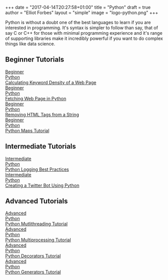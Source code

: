+++
date = "2017-04-14T20:27:58+01:00"
title = "Python"
draft = true
author = "Elliot Forbes"
layout = "simple"
image = "logo-python.png"
+++

Python is without a doubt one of the best languages to learn if you are interested in programming. It's syntax is simpler to follow than say, that of say C or C++ for those with minimal programming experience and it's range of supporting libraries make it incredibly powerful if you want to do complex things like data science. 

## Beginner Tutorials

<div class="row">
    <div class="col l6">
        <a href="/post/python/calculating-keyword-density-python/" class="blog-list-article">
            <div class="blog-list-article-date">Beginner</div> 
            <div class="blog-list-article-category">Python</div>
            <div class="blog-list-article-content">
                <div class="blog-list-article-title">Calculating Keyword Density of a Web Page</div>
                <!-- <div class="blog-list-article-excerpt">lorem ipsum</div> -->
            </div>
        </a>
    </div>
    <div class="col l6">
        <a href="/post/python/fetching-web-pages-python/" class="blog-list-article">
            <div class="blog-list-article-date">Beginner</div> 
            <div class="blog-list-article-category">Python</div>
            <div class="blog-list-article-content">
                <div class="blog-list-article-title">Fetching Web Page in Python</div>
                <!-- <div class="blog-list-article-excerpt">lorem ipsum</div> -->
            </div>
        </a>
    </div>
    <div class="col l6">
        <a href="/post/python/removing-html-from-string/" class="blog-list-article">
            <div class="blog-list-article-date">Beginner</div> 
            <div class="blog-list-article-category">Python</div>
            <div class="blog-list-article-content">
                <div class="blog-list-article-title">Removing HTML Tags from a String</div>
                <!-- <div class="blog-list-article-excerpt">lorem ipsum</div> -->
            </div>
        </a>
    </div>
    <div class="col l6">
        <a href="/python/python-maps-tutorial/" class="blog-list-article">
            <div class="blog-list-article-date">Beginner</div> 
            <div class="blog-list-article-category">Python</div>
            <div class="blog-list-article-content">
                <div class="blog-list-article-title">Python Maps Tutorial</div>
                <!-- <div class="blog-list-article-excerpt">lorem ipsum</div> -->
            </div>
        </a>
    </div>
</div>

## Intermediate Tutorials

<div class="row">
    <div class="col l6">
        <a href="/python/python-logging-best-practices/" class="blog-list-article">
            <div class="blog-list-article-date">Intermediate</div> 
            <div class="blog-list-article-category">Python</div>
            <div class="blog-list-article-content">
                <div class="blog-list-article-title">Python Logging Best Practices</div>
                <!-- <div class="blog-list-article-excerpt">lorem ipsum</div> -->
            </div>
        </a>
    </div>
    <div class="col l6">
        <a href="/post/python/creating-twitter-bot-python/" class="blog-list-article">
            <div class="blog-list-article-date">Intermediate</div> 
            <div class="blog-list-article-category">Python</div>
            <div class="blog-list-article-content">
                <div class="blog-list-article-title">Creating a Twitter Bot Using Python</div>
                <!-- <div class="blog-list-article-excerpt">lorem ipsum</div> -->
            </div>
        </a>
    </div>
</div>

## Advanced Tutorials

<div class="row">
    <div class="col l6">
        <a href="/post/python/python-multithreading-tutorial/" class="blog-list-article">
            <div class="blog-list-article-date">Advanced</div> 
            <div class="blog-list-article-category">Python</div>
            <div class="blog-list-article-content">
                <div class="blog-list-article-title">Python Mutlithreading Tutorial</div>
                <!-- <div class="blog-list-article-excerpt">lorem ipsum</div> -->
            </div>
        </a>
    </div>
    <div class="col l6">
        <a href="/post/python/python-multiprocessing-tutorial/" class="blog-list-article">
            <div class="blog-list-article-date">Advanced</div> 
            <div class="blog-list-article-category">Python</div>
            <div class="blog-list-article-content">
                <div class="blog-list-article-title">Python Multiprocessing Tutorial</div>
                <!-- <div class="blog-list-article-excerpt">lorem ipsum</div> -->
            </div>
        </a>
    </div>
    <div class="col l6">
        <a href="/python/python-decorators-tutorial/" class="blog-list-article">
            <div class="blog-list-article-date">Advanced</div> 
            <div class="blog-list-article-category">Python</div>
            <div class="blog-list-article-content">
                <div class="blog-list-article-title">Python Decorators Tutorial</div>
                <!-- <div class="blog-list-article-excerpt">lorem ipsum</div> -->
            </div>
        </a>
    </div>
    <div class="col l6">
        <a href="/python/python-generator-tutorial/" class="blog-list-article">
            <div class="blog-list-article-date">Advanced</div> 
            <div class="blog-list-article-category">Python</div>
            <div class="blog-list-article-content">
                <div class="blog-list-article-title">Python Generators Tutorial</div>
                <!-- <div class="blog-list-article-excerpt">lorem ipsum</div> -->
            </div>
        </a>
    </div>
</div>